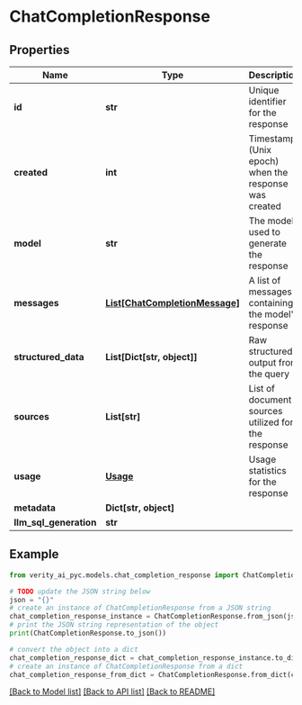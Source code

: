 # ChatCompletionResponse


## Properties

Name | Type | Description | Notes
------------ | ------------- | ------------- | -------------
**id** | **str** | Unique identifier for the response | 
**created** | **int** | Timestamp (Unix epoch) when the response was created | 
**model** | **str** | The model used to generate the response | 
**messages** | [**List[ChatCompletionMessage]**](ChatCompletionMessage.md) | A list of messages containing the model&#39;s response | 
**structured_data** | **List[Dict[str, object]]** | Raw structured output from the query | 
**sources** | **List[str]** | List of document sources utilized for the response | [optional] 
**usage** | [**Usage**](Usage.md) | Usage statistics for the response | 
**metadata** | **Dict[str, object]** |  | [optional] 
**llm_sql_generation** | **str** |  | [optional] 

## Example

```python
from verity_ai_pyc.models.chat_completion_response import ChatCompletionResponse

# TODO update the JSON string below
json = "{}"
# create an instance of ChatCompletionResponse from a JSON string
chat_completion_response_instance = ChatCompletionResponse.from_json(json)
# print the JSON string representation of the object
print(ChatCompletionResponse.to_json())

# convert the object into a dict
chat_completion_response_dict = chat_completion_response_instance.to_dict()
# create an instance of ChatCompletionResponse from a dict
chat_completion_response_from_dict = ChatCompletionResponse.from_dict(chat_completion_response_dict)
```
[[Back to Model list]](../README.md#documentation-for-models) [[Back to API list]](../README.md#documentation-for-api-endpoints) [[Back to README]](../README.md)


